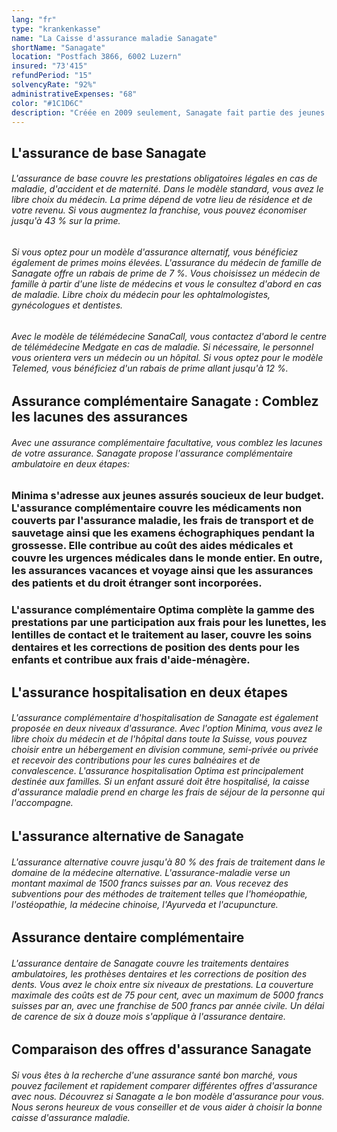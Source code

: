 ```yaml
---
lang: "fr"
type: "krankenkasse"
name: "La Caisse d'assurance maladie Sanagate"
shortName: "Sanagate"
location: "Postfach 3866, 6002 Luzern"
insured: "73'415"
refundPeriod: "15"
solvencyRate: "92%"
administrativeExpenses: "68"
color: "#1C1D6C"
description: "Créée en 2009 seulement, Sanagate fait partie des jeunes caisses d'assurance maladie en Suisse. La caisse maladie de Lucerne se focalise sur le commerce en ligne et souhaite proposer aux jeunes assurés en particulier une assurance de base et une assurance complémentaire à des prix avantageux. L'assureur est une filiale du Groupe CSS et compte environ 80 000 assurés. Vous pouvez comparer ici les prestations et les primes de la caisse d'assurance maladie."
---
```


## L'assurance de base Sanagate

###### L'assurance de base couvre les prestations obligatoires légales en cas de maladie, d'accident et de maternité. Dans le modèle standard, vous avez le libre choix du médecin. La prime dépend de votre lieu de résidence et de votre revenu. Si vous augmentez la franchise, vous pouvez économiser jusqu'à 43 % sur la prime.

###### Si vous optez pour un modèle d'assurance alternatif, vous bénéficiez également de primes moins élevées. L'assurance du médecin de famille de Sanagate offre un rabais de prime de 7 %. Vous choisissez un médecin de famille à partir d'une liste de médecins et vous le consultez d'abord en cas de maladie. Libre choix du médecin pour les ophtalmologistes, gynécologues et dentistes.

###### Avec le modèle de télémédecine SanaCall, vous contactez d'abord le centre de télémédecine Medgate en cas de maladie. Si nécessaire, le personnel vous orientera vers un médecin ou un hôpital. Si vous optez pour le modèle Telemed, vous bénéficiez d'un rabais de prime allant jusqu'à 12 %.

## Assurance complémentaire Sanagate : Comblez les lacunes des assurances

###### Avec une assurance complémentaire facultative, vous comblez les lacunes de votre assurance. Sanagate propose l'assurance complémentaire ambulatoire en deux étapes:

### Minima s'adresse aux jeunes assurés soucieux de leur budget. L'assurance complémentaire couvre les médicaments non couverts par l'assurance maladie, les frais de transport et de sauvetage ainsi que les examens échographiques pendant la grossesse. Elle contribue au coût des aides médicales et couvre les urgences médicales dans le monde entier. En outre, les assurances vacances et voyage ainsi que les assurances des patients et du droit étranger sont incorporées.

### L'assurance complémentaire Optima complète la gamme des prestations par une participation aux frais pour les lunettes, les lentilles de contact et le traitement au laser, couvre les soins dentaires et les corrections de position des dents pour les enfants et contribue aux frais d'aide-ménagère.

## L'assurance hospitalisation en deux étapes

###### L'assurance complémentaire d'hospitalisation de Sanagate est également proposée en deux niveaux d'assurance. Avec l'option Minima, vous avez le libre choix du médecin et de l'hôpital dans toute la Suisse, vous pouvez choisir entre un hébergement en division commune, semi-privée ou privée et recevoir des contributions pour les cures balnéaires et de convalescence. L'assurance hospitalisation Optima est principalement destinée aux familles. Si un enfant assuré doit être hospitalisé, la caisse d'assurance maladie prend en charge les frais de séjour de la personne qui l'accompagne.

## L'assurance alternative de Sanagate

###### L'assurance alternative couvre jusqu'à 80 % des frais de traitement dans le domaine de la médecine alternative. L'assurance-maladie verse un montant maximal de 1500 francs suisses par an. Vous recevez des subventions pour des méthodes de traitement telles que l'homéopathie, l'ostéopathie, la médecine chinoise, l'Ayurveda et l'acupuncture.

## Assurance dentaire complémentaire

###### L'assurance dentaire de Sanagate couvre les traitements dentaires ambulatoires, les prothèses dentaires et les corrections de position des dents. Vous avez le choix entre six niveaux de prestations. La couverture maximale des coûts est de 75 pour cent, avec un maximum de 5000 francs suisses par an, avec une franchise de 500 francs par année civile. Un délai de carence de six à douze mois s'applique à l'assurance dentaire.

## Comparaison des offres d'assurance Sanagate

###### Si vous êtes à la recherche d'une assurance santé bon marché, vous pouvez facilement et rapidement comparer différentes offres d'assurance avec nous. Découvrez si Sanagate a le bon modèle d'assurance pour vous. Nous serons heureux de vous conseiller et de vous aider à choisir la bonne caisse d'assurance maladie.
